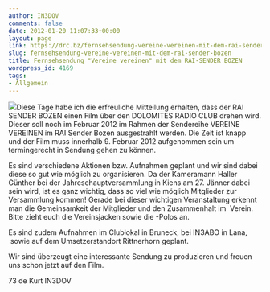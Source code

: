 ```yaml
---
author: IN3DOV
comments: false
date: 2012-01-20 11:07:33+00:00
layout: page
link: https://drc.bz/fernsehsendung-vereine-vereinen-mit-dem-rai-sender-bozen/
slug: fernsehsendung-vereine-vereinen-mit-dem-rai-sender-bozen
title: Fernsehsendung "Vereine vereinen" mit dem RAI-SENDER BOZEN
wordpress_id: 4169
tags:
- Allgemein
---
```


[![](https://drc.bz/wp-content/uploads/2012/01/vereine-vereinen.jpg)](https://drc.bz/wp-content/uploads/2012/01/vereine-vereinen.jpg)Diese Tage habe ich die erfreuliche Mitteilung erhalten, dass der RAI SENDER BOZEN einen Film über den DOLOMITES RADIO CLUB drehen wird. Dieser soll noch im Februar 2012 im Rahmen der Sendereihe VEREINE VEREINEN im RAI Sender Bozen ausgestrahlt werden. Die Zeit ist knapp und der Film muss innerhalb 9. Februar 2012 aufgenommen sein um termingerecht in Sendung gehen zu können.

Es sind verschiedene Aktionen bzw. Aufnahmen geplant und wir sind dabei diese so gut wie möglich zu organisieren. Da der Kameramann Haller Günther bei der Jahresehauptversammlung in Kiens am 27. Jänner dabei sein wird, ist es ganz wichtig, dass so viel wie möglich Mitglieder zur Versammlung kommen! Gerade bei dieser wichtigen Veranstaltung erkennt man die Gemeinsamkeit der Mitglieder und den Zusammenhalt im  Verein. Bitte zieht euch die Vereinsjacken sowie die -Polos an.

Es sind zudem Aufnahmen im Clublokal in Bruneck, bei IN3ABO in Lana,  sowie auf dem Umsetzerstandort Rittnerhorn geplant.

Wir sind überzeugt eine interessante Sendung zu produzieren und freuen uns schon jetzt auf den Film.

73 de Kurt IN3DOV


